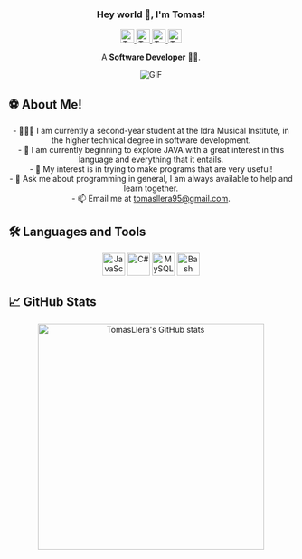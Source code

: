 <h3 align="center" title="hehehe">Hey world 👋, I'm Tomas!</h3>

<p align="center">
  <a href="https://www.linkedin.com/in/tomas-llera">
    <img alt="Tomas's LinkedIn" width="24px" src="https://cdn.jsdelivr.net/npm/simple-icons@v3/icons/linkedin.svg" />
  </a>
  <a href="https://www.instagram.com/tomasllera/">
    <img alt="Tomas's Instagram" width="24px" src="https://cdn.jsdelivr.net/npm/simple-icons@v3/icons/instagram.svg" />
  </a>
  <a href="https://www.facebook.com/tomasllera">
    <img alt="Tomas's Facebook" width="24px" src="https://cdn.jsdelivr.net/npm/simple-icons@v3/icons/facebook.svg" />
  </a>
  <a href="https://x.com/Tomiillera">
    <img alt="Tomas's Twitter" width="24px" src="https://cdn.jsdelivr.net/npm/simple-icons@3.13.0/icons/twitter.svg" />
  </a>
</p>

<p align="center">A <strong>Software Developer</strong> 🚀🚀.</p>

<p align="center">
  <img alt="GIF" src="https://media1.tenor.com/m/S7fBzpUYjoAAAAAd/banner.gif" />
</p>

## ⚽ About Me!

<p align="center">
  - 👨🏽‍💻 I am currently a second-year student at the Idra Musical Institute, in the higher technical degree in software development.<br>
  - 🌱 I am currently beginning to explore JAVA with a great interest in this language and everything that it entails.<br>
  - 🤔 My interest is in trying to make programs that are very useful!<br>
  - 💬 Ask me about programming in general, I am always available to help and learn together.<br>
  - 📫 Email me at <a href="mailto:tomasllera95@gmail.com">tomasllera95@gmail.com</a>.
</p>

## 🛠️ Languages and Tools

<p align="center">
  <img src="https://upload.wikimedia.org/wikipedia/commons/thumb/9/99/Unofficial_JavaScript_logo_2.svg/320px-Unofficial_JavaScript_logo_2.svg.png" alt="JavaScript" width="40" height="40" title="Java"/>
  <img src="https://cdn.jsdelivr.net/gh/devicons/devicon/icons/csharp/csharp-original.svg" alt="C#" width="40" height="40" title="C#"/>
  <img src="https://cdn.jsdelivr.net/gh/devicons/devicon/icons/mysql/mysql-original.svg" alt="MySQL" width="40" height="40" title="MySQL"/>
  <img src="https://cdn.jsdelivr.net/gh/devicons/devicon/icons/bash/bash-original.svg" alt="Bash" width="40" height="40" title="Bash"/>
</p>

## 📈 GitHub Stats

<p align="center">
  <img src="https://github-readme-stats.vercel.app/api?username=TomasLlera&show_icons=true&theme=radical" alt="TomasLlera's GitHub stats" width="400"/>
</p>
